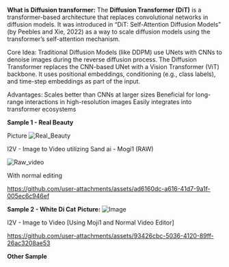 **What is Diffusion transformer:** 
The **Diffusion Transformer (DiT)** is a transformer-based architecture that replaces convolutional networks in diffusion models. It was introduced in “DiT: Self-Attention Diffusion
Models” (by Peebles and Xie, 2022) as a way to scale diffusion models using the transformer’s self-attention mechanism.

Core Idea:
Traditional Diffusion Models (like DDPM) use UNets with CNNs to denoise images during the reverse diffusion process.
The Diffusion Transformer replaces the CNN-based UNet with a Vision Transformer (ViT) backbone.
It uses positional embeddings, conditioning (e.g., class labels), and time-step embeddings as part of the input.

Advantages:
Scales better than CNNs at larger sizes
Beneficial for long-range interactions in high-resolution images
Easily integrates into transformer ecosystems


**Sample 1 - Real Beauty**

Picture
![Real_Beauty](https://github.com/user-attachments/assets/ea13d6d8-d953-4848-bf08-6269c946b28b)

I2V - Image to Video utilizing Sand ai - Mogi1 (RAW)

![Raw_video](https://github.com/user-attachments/assets/2d30e6c5-7452-41c1-86f2-8d4258742de1)


With normal editing 

https://github.com/user-attachments/assets/ad6160dc-a616-41d7-9a1f-005ec6c946ef

**Sample 2 - White Di Cat**
**Picture:** 
![Image](https://github.com/user-attachments/assets/e26f05e2-273d-4fac-b514-95abbcf39c5b)

I2V - Image to Video [Using Moji1 and Normal Video Editor]

https://github.com/user-attachments/assets/93426cbc-5036-4120-89ff-26ac3208ae53

**Other Sample**

